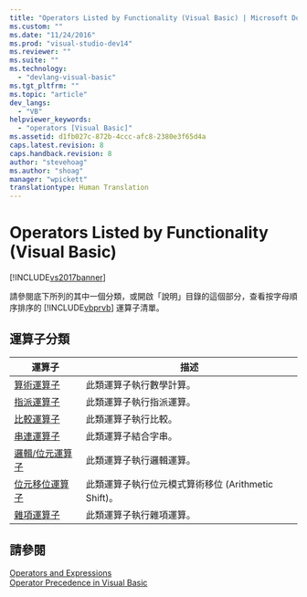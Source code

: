 ```yaml
---
title: "Operators Listed by Functionality (Visual Basic) | Microsoft Docs"
ms.custom: ""
ms.date: "11/24/2016"
ms.prod: "visual-studio-dev14"
ms.reviewer: ""
ms.suite: ""
ms.technology: 
  - "devlang-visual-basic"
ms.tgt_pltfrm: ""
ms.topic: "article"
dev_langs: 
  - "VB"
helpviewer_keywords: 
  - "operators [Visual Basic]"
ms.assetid: d1fb027c-872b-4ccc-afc8-2380e3f65d4a
caps.latest.revision: 8
caps.handback.revision: 8
author: "stevehoag"
ms.author: "shoag"
manager: "wpickett"
translationtype: Human Translation
---
```

# Operators Listed by Functionality (Visual Basic)
[!INCLUDE[vs2017banner](../../../csharp/includes/vs2017banner.md)]

請參閱底下所列的其中一個分類，或開啟「說明」目錄的這個部分，查看按字母順序排序的 [!INCLUDE[vbprvb](../../../csharp/programming-guide/concepts/linq/includes/vbprvb_md.md)] 運算子清單。  
  
## 運算子分類  
  
|運算子|描述|  
|---------|--------|  
|[算術運算子](../../../visual-basic/language-reference/operators/arithmetic-operators.md)|此類運算子執行數學計算。|  
|[指派運算子](../../../visual-basic/language-reference/operators/assignment-operators.md)|此類運算子執行指派運算。|  
|[比較運算子](../../../visual-basic/language-reference/operators/comparison-operators.md)|此類運算子執行比較。|  
|[串連運算子](../../../visual-basic/language-reference/operators/concatenation-operators.md)|此類運算子結合字串。|  
|[邏輯\/位元運算子](../../../visual-basic/language-reference/operators/logical-bitwise-operators.md)|此類運算子執行邏輯運算。|  
|[位元移位運算子](../../../visual-basic/language-reference/operators/bit-shift-operators.md)|此類運算子執行位元模式算術移位 \(Arithmetic Shift\)。|  
|[雜項運算子](../../../visual-basic/language-reference/operators/miscellaneous-operators.md)|此類運算子執行雜項運算。|  
  
## 請參閱  
 [Operators and Expressions](../../../visual-basic/programming-guide/language-features/operators-and-expressions/index.md)   
 [Operator Precedence in Visual Basic](../../../visual-basic/language-reference/operators/operator-precedence.md)